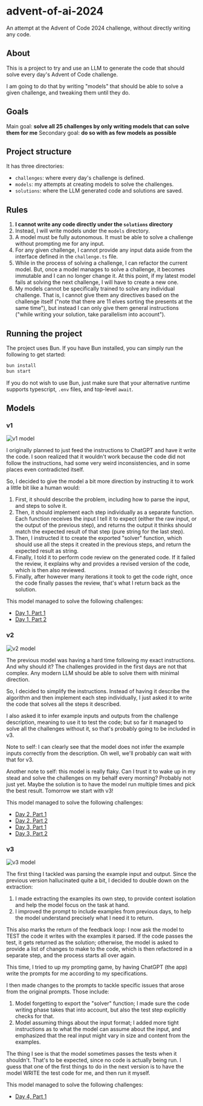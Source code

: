 # advent-of-ai-2024

An attempt at the Advent of Code 2024 challenge, without directly writing any code.

## About

This is a project to try and use an LLM to generate the code that should solve every day's Advent of Code challenge.

I am going to do that by writing "models" that should be able to solve a given challenge, and tweaking them until they do.

## Goals
Main goal: **solve all 25 challenges by only writing models that can solve them for me**
Secondary goal: **do so with as few models as possible**

## Project structure

It has three directories:
- `challenges`: where every day's challenge is defined.
- `models`: my attempts at creating models to solve the challenges.
- `solutions`: where the LLM generated code and solutions are saved.

## Rules
1. **I cannot write any code directly under the `solutions` directory**
2. Instead, I will write models under the `models` directory.
3. A model must be fully autonomous. It must be able to solve a challenge without prompting me for any input.
4. For any given challenge, I cannot provide any input data aside from the interface defined in the `challenge.ts` file.
5. While in the process of solving a challenge, I can refactor the current model. But, once a model manages to solve a challenge, it becomes immutable and I can no longer change it. At this point, if my latest model fails at solving the next challenge, I will have to create a new one.
6. My models cannot be specifically trained to solve any individual challenge. That is, I cannot give them any directives based on the challenge itself ("note that there are 11 elves sorting the presents at the same time"), but instead I can only give them general instructions ("while writing your solution, take parallelism into account").

## Running the project
The project uses Bun. If you have Bun installed, you can simply run the following to get started:

```sh
bun install
bun start
```

If you do not wish to use Bun, just make sure that your alternative runtime supports typescript, `.env` files, and top-level `await`.

## Models

### v1

![v1 model](./v1.png)

I originally planned to just feed the instructions to ChatGPT and have it write the code. I soon realized that it wouldn't work because the code did not follow the instructions, had some very weird inconsistencies, and in some places even contradicted itself.

So, I decided to give the model a bit more direction by instructing it to work a little bit like a human would:
1. First, it should describe the problem, including how to parse the input, and steps to solve it.
2. Then, it should implement each step individually as a separate function. Each function receives the input I tell it to expect (either the raw input, or the output of the previous step), and returns the output it thinks should match the expected result of that step (pure string for the last step).
3. Then, I instructed it to create the exported "solver" function, which should use all the steps it created in the previous steps, and return the expected result as string.
4. Finally, I told it to perform code review on the generated code. If it failed the review, it explains why and provides a revised version of the code, which is then also reviewed.
5. Finally, after however many iterations it took to get the code right, once the code finally passes the review, that's what I return back as the solution.

This model managed to solve the following challenges:
- [Day 1, Part 1](./src/solutions/day1/part1)
- [Day 1, Part 2](./src/solutions/day1/part2)

### v2

![v2 model](./v2.png)

The previous model was having a hard time following my exact instructions. And why should it? The challenges provided in the first days are not that complex. Any modern LLM should be able to solve them with minimal direction.

So, I decided to simplify the instructions. Instead of having it describe the algorithm and then implement each step individually, I just asked it to write the code that solves all the steps it described.

I also asked it to infer example inputs and outputs from the challenge description, meaning to use it to test the code; but so far it managed to solve all the challenges without it, so that's probably going to be included in v3.

Note to self: I can clearly see that the model does not infer the example inputs correctly from the description. Oh well, we'll probably can wait with that for v3.

Another note to self: this model is really flaky. Can I trust it to wake up in my stead and solve the challenges on my behalf every morning? Probably not just yet. Maybe the solution is to have the model run multiple times and pick the best result. Tomorrow we start with v3!

This model managed to solve the following challenges:
- [Day 2, Part 1](./src/solutions/day2/part1)
- [Day 2, Part 2](./src/solutions/day2/part2)
- [Day 3, Part 1](./src/solutions/day3/part1)
- [Day 3, Part 2](./src/solutions/day3/part2)

### v3

![v3 model](./v3.png)

The first thing I tackled was parsing the example input and output. Since the previous version hallucinated quite a bit, I decided to double down on the extraction:
1. I made extracting the examples its own step, to provide context isolation and help the model focus on the task at hand.
2. I improved the prompt to include examples from previous days, to help the model understand precisely what I need it to return.

This also marks the return of the feedback loop: I now ask the model to TEST the code it writes with the examples it parsed. If the code passes the test, it gets returned as the solution; otherwise, the model is asked to provide a list of changes to make to the code, which is then refactored in a separate step, and the process starts all over again.

This time, I tried to up my prompting game, by having ChatGPT (the app) write the prompts for me according to my specifications.

I then made changes to the prompts to tackle specific issues that arose from the original prompts. Those include:
1. Model forgetting to export the "solver" function; I made sure the code writing phase takes that into account, but also the test step explicitly checks for that.
2. Model assuming things about the input format; I added more tight instructions as to what the model can assume about the input, and emphasized that the real input might vary in size and content from the examples.

The thing I see is that the model sometimes passes the tests when it shouldn't. That's to be expected, since no code is actually being run. I guess that one of the first things to do in the next version is to have the model WRITE the test code for me, and then run it myself.

This model managed to solve the following challenges:
- [Day 4, Part 1](./src/solutions/day4/part1)
